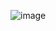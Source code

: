![image](https://github.com/zakwanzamri17/Embedded-System-Design/assets/129892253/cebc61f1-d96d-436c-9243-e9beb76c436c)
